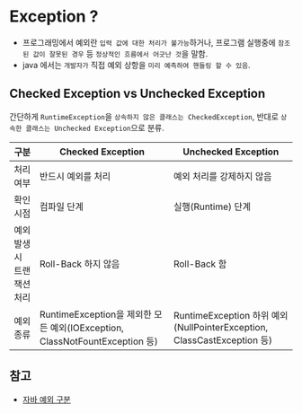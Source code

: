 # Exception ?
- 프로그래밍에서 예외란 `입력 값에 대한 처리가 불가능`하거나, 프로그램 실행중에 `참조된 값이 잘못된 경우` 등 `정상적인 흐름에서 어긋난 것`을 말함.
- java 에서는 `개발자가` 직접 예외 상항을 `미리 예측하여 핸들링 할 수 있음`.

## Checked Exception vs Unchecked Exception
간단하게 `RuntimeException`을 `상속하지 않은 클래스는 CheckedException`, 반대로 `상속한 클래스는 Unchecked Exception`으로 분류.

구분 | Checked Exception | Unchecked Exception
---|---|---
처리 여부 | 반드시 예외를 처리 | 예외 처리를 강제하지 않음
확인 시점 | 컴파일 단계 | 실행(Runtime) 단계
예외 발생시 트랜잭션 처리 | Roll-Back 하지 않음 | Roll-Back 함
예외 종류 | RuntimeException을 제외한 모든 예외(IOException, ClassNotFountException 등) | RuntimeException 하위 예외(NullPointerException, ClassCastException 등)

## 참고
- [자바 예외 구분](https://madplay.github.io/post/java-checked-unchecked-exceptions)